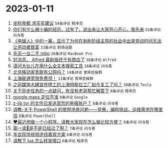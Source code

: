 # 2023-01-11

1. [坐标帝都 求买车建议](https://www.v2ex.com/t/908066) `54条评论` `程序员`
1. [你们有什么被小骗的经历，过年了，说出来让大家开心开心，我先来](https://www.v2ex.com/t/908087) `52条评论` `问与答`
1. [《电锯人》中的一幕，显示了为何在剥削阶级主导的社会中出卖劳动时间无法让劳动者致富](https://www.v2ex.com/t/908055) `33条评论` `职场话题`
1. [先买一台二手 mbp](https://www.v2ex.com/t/908074) `28条评论` `MacBook Pro`
1. [好消息， Alfred 最新版终于有商店了](https://www.v2ex.com/t/908071) `18条评论` `Alfred`
1. [请问大伙儿在用什么全文本搜索工具](https://www.v2ex.com/t/908064) `18条评论` `问与答`
1. [北京移动家宽能有公网吗？](https://www.v2ex.com/t/908057) `14条评论` `宽带症候群`
1. [上海联通宽带免费领！](https://www.v2ex.com/t/908062) `12条评论` `宽带症候群`
1. [之前媒体大肆宣传停工的上海特斯拉工厂如今复工了吗？](https://www.v2ex.com/t/908070) `10条评论` `Tesla`
1. [关于异步任务的一点疑问，有没有老哥帮忙解答下](https://www.v2ex.com/t/908083) `8条评论` `程序员`
1. [google maps 定位不准](https://www.v2ex.com/t/908082) `8条评论` `Google`
1. [z-lib tor 的文件已发送至您的电报账户？](https://www.v2ex.com/t/908063) `8条评论` `问与答`
1. [请教-关于 PowerShell 的使用场景问题——竞赛，编程挑战，运维需求在哪里找](https://www.v2ex.com/t/908061) `8条评论` `PowerShell`
1. [❤️最近想做一个小程序，请教大家现在怎么做比较方便？](https://www.v2ex.com/t/908060) `8条评论` `问与答`
1. [第一波🐑是不是已经过了啊？](https://www.v2ex.com/t/908089) `7条评论` `问与答`
1. [年会现场视频连线嘉宾方案](https://www.v2ex.com/t/908084) `6条评论` `问与答`
1. [请教下 lua 怎么转发接口](https://www.v2ex.com/t/908072) `6条评论` `程序员`
